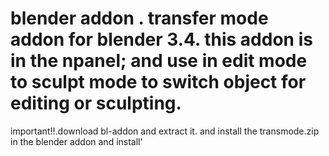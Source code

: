 # blender addon . transfer mode addon  for blender 3.4. this addon is in the npanel; and use in edit mode to sculpt mode to switch object for editing or sculpting.
important!!.download bl-addon and extract it. and install the transmode.zip in the blender addon and install'
